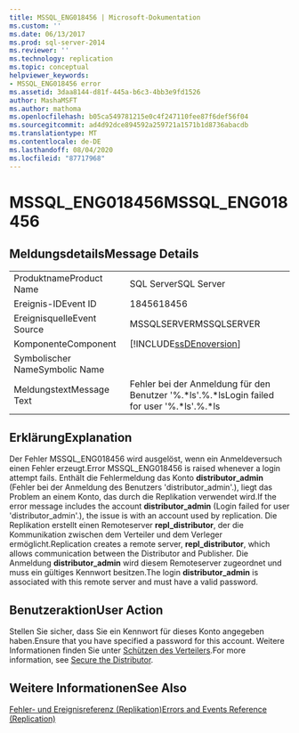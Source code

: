 ```yaml
---
title: MSSQL_ENG018456 | Microsoft-Dokumentation
ms.custom: ''
ms.date: 06/13/2017
ms.prod: sql-server-2014
ms.reviewer: ''
ms.technology: replication
ms.topic: conceptual
helpviewer_keywords:
- MSSQL_ENG018456 error
ms.assetid: 3daa8144-d81f-445a-b6c3-4bb3e9fd1526
author: MashaMSFT
ms.author: mathoma
ms.openlocfilehash: b05ca549781215e0c4f247110fee87f6def56f04
ms.sourcegitcommit: ad4d92dce894592a259721a1571b1d8736abacdb
ms.translationtype: MT
ms.contentlocale: de-DE
ms.lasthandoff: 08/04/2020
ms.locfileid: "87717968"
---
```

# <a name="mssql_eng018456"></a><span data-ttu-id="477a3-102">MSSQL_ENG018456</span><span class="sxs-lookup"><span data-stu-id="477a3-102">MSSQL_ENG018456</span></span>
    
## <a name="message-details"></a><span data-ttu-id="477a3-103">Meldungsdetails</span><span class="sxs-lookup"><span data-stu-id="477a3-103">Message Details</span></span>  
  
|||  
|-|-|  
|<span data-ttu-id="477a3-104">Produktname</span><span class="sxs-lookup"><span data-stu-id="477a3-104">Product Name</span></span>|<span data-ttu-id="477a3-105">SQL Server</span><span class="sxs-lookup"><span data-stu-id="477a3-105">SQL Server</span></span>|  
|<span data-ttu-id="477a3-106">Ereignis-ID</span><span class="sxs-lookup"><span data-stu-id="477a3-106">Event ID</span></span>|<span data-ttu-id="477a3-107">18456</span><span class="sxs-lookup"><span data-stu-id="477a3-107">18456</span></span>|  
|<span data-ttu-id="477a3-108">Ereignisquelle</span><span class="sxs-lookup"><span data-stu-id="477a3-108">Event Source</span></span>|<span data-ttu-id="477a3-109">MSSQLSERVER</span><span class="sxs-lookup"><span data-stu-id="477a3-109">MSSQLSERVER</span></span>|  
|<span data-ttu-id="477a3-110">Komponente</span><span class="sxs-lookup"><span data-stu-id="477a3-110">Component</span></span>|[!INCLUDE[ssDEnoversion](../../includes/ssdenoversion-md.md)]|  
|<span data-ttu-id="477a3-111">Symbolischer Name</span><span class="sxs-lookup"><span data-stu-id="477a3-111">Symbolic Name</span></span>||  
|<span data-ttu-id="477a3-112">Meldungstext</span><span class="sxs-lookup"><span data-stu-id="477a3-112">Message Text</span></span>|<span data-ttu-id="477a3-113">Fehler bei der Anmeldung für den Benutzer '%.\*ls'.%.\*ls</span><span class="sxs-lookup"><span data-stu-id="477a3-113">Login failed for user '%.\*ls'.%.\*ls</span></span>|  
  
## <a name="explanation"></a><span data-ttu-id="477a3-114">Erklärung</span><span class="sxs-lookup"><span data-stu-id="477a3-114">Explanation</span></span>  
 <span data-ttu-id="477a3-115">Der Fehler MSSQL_ENG018456 wird ausgelöst, wenn ein Anmeldeversuch einen Fehler erzeugt.</span><span class="sxs-lookup"><span data-stu-id="477a3-115">Error MSSQL_ENG018456 is raised whenever a login attempt fails.</span></span> <span data-ttu-id="477a3-116">Enthält die Fehlermeldung das Konto **distributor_admin** (Fehler bei der Anmeldung des Benutzers 'distributor_admin'.), liegt das Problem an einem Konto, das durch die Replikation verwendet wird.</span><span class="sxs-lookup"><span data-stu-id="477a3-116">If the error message includes the account **distributor_admin** (Login failed for user 'distributor_admin'.), the issue is with an account used by replication.</span></span> <span data-ttu-id="477a3-117">Die Replikation erstellt einen Remoteserver **repl_distributor**, der die Kommunikation zwischen dem Verteiler und dem Verleger ermöglicht.</span><span class="sxs-lookup"><span data-stu-id="477a3-117">Replication creates a remote server, **repl_distributor**, which allows communication between the Distributor and Publisher.</span></span> <span data-ttu-id="477a3-118">Die Anmeldung **distributor_admin** wird diesem Remoteserver zugeordnet und muss ein gültiges Kennwort besitzen.</span><span class="sxs-lookup"><span data-stu-id="477a3-118">The login **distributor_admin** is associated with this remote server and must have a valid password.</span></span>  
  
## <a name="user-action"></a><span data-ttu-id="477a3-119">Benutzeraktion</span><span class="sxs-lookup"><span data-stu-id="477a3-119">User Action</span></span>  
 <span data-ttu-id="477a3-120">Stellen Sie sicher, dass Sie ein Kennwort für dieses Konto angegeben haben.</span><span class="sxs-lookup"><span data-stu-id="477a3-120">Ensure that you have specified a password for this account.</span></span> <span data-ttu-id="477a3-121">Weitere Informationen finden Sie unter [Schützen des Verteilers](security/secure-the-distributor.md).</span><span class="sxs-lookup"><span data-stu-id="477a3-121">For more information, see [Secure the Distributor](security/secure-the-distributor.md).</span></span>  
  
## <a name="see-also"></a><span data-ttu-id="477a3-122">Weitere Informationen</span><span class="sxs-lookup"><span data-stu-id="477a3-122">See Also</span></span>  
 [<span data-ttu-id="477a3-123">Fehler- und Ereignisreferenz &#40;Replikation&#41;</span><span class="sxs-lookup"><span data-stu-id="477a3-123">Errors and Events Reference &#40;Replication&#41;</span></span>](errors-and-events-reference-replication.md)  
  
  
